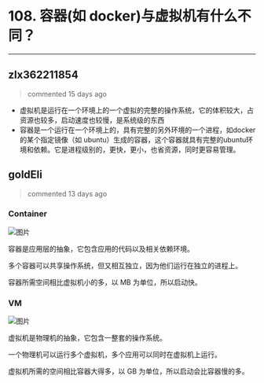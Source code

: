 
 # 108. 容器(如 docker)与虚拟机有什么不同？ 
  
 ***
## zlx362211854 
 > commented 15 days ago 

* 虚拟机是运行在一个环境上的一个虚拟的完整的操作系统，它的体积较大，占资源也较多，启动速度也较慢，是系统级的东西
* 容器是一个运行在一个环境上的，具有完整的另外环境的一个进程，如docker的某个指定镜像（如 ubuntu）生成的容器，这个容器就具有完整的ubuntu环境和依赖。它是进程级别的，更快，更小，也省资源，同时更容易管理。
## goldEli 
 > commented 13 days ago 

### Container

![图片](https://user-images.githubusercontent.com/18217162/71776006-7fa77d80-2fc4-11ea-80ed-b1ac8afa87a9.png)

容器是应用层的抽象，它包含应用的代码以及相关依赖环境。

多个容器可以共享操作系统，但又相互独立，因为他们运行在独立的进程上。

容器所需空间相比虚拟机小的多，以 MB 为单位，所以启动快。

### VM

![图片](https://user-images.githubusercontent.com/18217162/71776008-9221b700-2fc4-11ea-8ea2-2c8ae78c4043.png)

虚拟机是物理机的抽象，它包含一整套的操作系统。

一个物理机可以运行多个虚拟机，多个应用可以同时在虚拟机上运行。

虚拟机所需的空间相比容器大得多，以 GB 为单位，所以启动会比容器慢的多。

